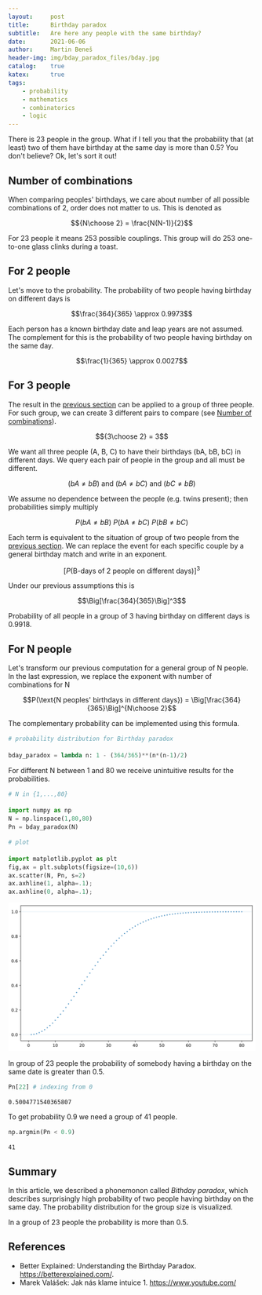 ```yaml
---
layout:     post
title:      Birthday paradox
subtitle:   Are here any people with the same birthday?
date:       2021-06-06
author:     Martin Beneš
header-img: img/bday_paradox_files/bday.jpg
catalog:    true
katex:      true
tags:
    - probability
    - mathematics
    - combinatorics
    - logic
---
```


There is 23 people in the group. What if I tell you that the probability that (at least) two of them have birthday at the same day is more than 0.5? You don't believe? Ok, let's sort it out!

## Number of combinations

When comparing peoples' birthdays, we care about number of all possible combinations of 2, order does not matter to us. This is denoted as

$${N\choose 2} = \frac{N(N-1)}{2}$$

For 23 people it means 253 possible couplings. This group will do 253 one-to-one glass clinks during a toast.

## For 2 people

Let's move to the probability. The probability of two people having birthday on different days is

$$\frac{364}{365} \approx 0.9973$$

Each person has a known birthday date and leap years are not assumed. The complement for this is the probability of two people having birthday on the same day.

$$\frac{1}{365} \approx 0.0027$$

## For 3 people

The result in the [previous section](#For-2-people) can be applied to a group of three people. For such group, we can create 3 different pairs to compare (see [Number of combinations](#Number-of-combinations)).

$${3\choose 2} = 3$$

We want all three people (A, B, C) to have their birthdays (bA, bB, bC) in different days. We query each pair of people in the group and all must be different.

$$(bA \neq bB)~\text{and}~(bA \neq bC)~\text{and}~(bC \neq bB)$$

We assume no dependence between the people (e.g. twins present); then probabilities simply multiply

$$P(bA\neq bB)~P(bA\neq bC)~P(bB\neq bC)$$

Each term is equivalent to the situation of group of two people from the [previous section](#For-2-people). We can replace the event for each specific couple by a general birthday match and write in an exponent.

$$\Big[P(\text{B-days of 2 people on different days})\Big]^3$$

Under our previous assumptions this is

$$\Big[\frac{364}{365}\Big]^3$$

Probability of all people in a group of 3 having birthday on different days is 0.9918.

## For N people

Let's transform our previous computation for a general group of N people. In the last expression, we replace the exponent with number of combinations for N

$$P(\text{N peoples' birthdays in different days}) = \Big[\frac{364}{365}\Big]^{N\choose 2}$$

The complementary probability can be implemented using this formula.


```python
# probability distribution for Birthday paradox

bday_paradox = lambda n: 1 - (364/365)**(n*(n-1)/2)
```

For different N between 1 and 80 we receive unintuitive results for the probabilities.


```python
# N in {1,...,80}

import numpy as np
N = np.linspace(1,80,80) 
Pn = bday_paradox(N)
```


```python
# plot

import matplotlib.pyplot as plt
fig,ax = plt.subplots(figsize=(10,6))
ax.scatter(N, Pn, s=2)
ax.axhline(1, alpha=.1);
ax.axhline(0, alpha=.1);
```


![svg](/img/bday_paradox_files/bday_paradox_17_0.svg)


In group of 23 people the probability of somebody having a birthday on the same date is greater than 0.5.


```python
Pn[22] # indexing from 0
```




    0.5004771540365807



To get probability 0.9 we need a group of 41 people.


```python
np.argmin(Pn < 0.9)
```




    41



## Summary

In this article, we described a phonemonon called *Bithday paradox*, which describes surprisingly high probability of two people having birthday on the same day. The probability distribution for the group size is visualized.

In a group of 23 people the probability is more than 0.5.

## References

- Better Explained: Understanding the Birthday Paradox. <a href="https://betterexplained.com/articles/understanding-the-birthday-paradox/">https://betterexplained.com/</a>.
- Marek Valášek: Jak nás klame intuice 1. <a href="https://www.youtube.com/watch?v=cuBbmeLwZGg">https://www.youtube.com/</a>
